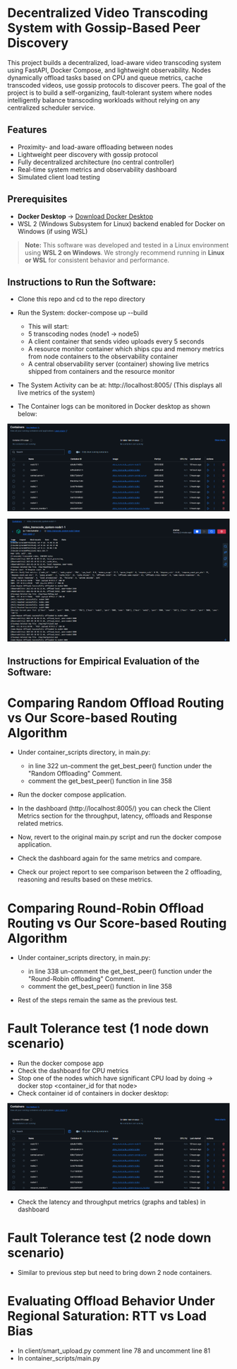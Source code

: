 # Decentralized Video Transcoding System with Gossip-Based Peer Discovery
This project builds a decentralized, load-aware video transcoding system using FastAPI, Docker Compose, and lightweight observability. Nodes dynamically offload tasks based on CPU and queue metrics, cache transcoded videos, use gossip protocols to discover peers.
The goal of the project is to build a self-organizing, fault-tolerant system where nodes intelligently balance transcoding workloads without relying on any centralized scheduler service.

## Features

- Proximity- and load-aware offloading between nodes  
- Lightweight peer discovery with gossip protocol  
- Fully decentralized architecture (no central controller)  
- Real-time system metrics and observability dashboard  
- Simulated client load testing

## Prerequisites

- **Docker Desktop** → [Download Docker Desktop](https://www.docker.com/products/docker-desktop/)  
- WSL 2 (Windows Subsystem for Linux) backend enabled for Docker on Windows (if using WSL)  

> **Note:** This software was developed and tested in a Linux environment using **WSL 2 on Windows**. We strongly recommend running in **Linux or WSL** for consistent behavior and performance.

## Instructions to Run the Software:

- Clone this repo and cd to the repo directory
- Run the System: docker-compose up --build
    - This will start:
    - 5 transcoding nodes (node1 → node5)
    - A client container that sends video uploads every 5 seconds
    - A resource monitor container which ships cpu and memory metrics from node containers to the observability container
    - A central observability server (container) showing live metrics shipped from containers and the resource monitor

- The System Activity can be at: http://localhost:8005/ (This displays all live metrics of the system)
- The Container logs can be monitored in Docker desktop as shown below:

![alt text](image.png)

![alt text](image-1.png)

## Instructions for Empirical Evaluation of the Software:

# Comparing Random Offload Routing vs Our Score-based Routing Algorithm

- Under container_scripts directory, in main.py:
    - in line 322 un-comment the get_best_peer() function under the "Random Offloading" Comment.
    - comment the get_best_peer() function in line 358

- Run the docker compose application.
- In the dashboard (http://localhost:8005/) you can check the Client Metrics section for the throughput, latency, offloads and Response related metrics.

- Now, revert to the original main.py script and run the docker compose application.
- Check the dashboard again for the same metrics and compare.

- Check our project report to see comparison between the 2 offloading, reasoning and results based on these metrics.

# Comparing Round-Robin Offload Routing vs Our Score-based Routing Algorithm

- Under container_scripts directory, in main.py:
    - in line 338 un-comment the get_best_peer() function under the "Round-Robin offloading" Comment.
    - comment the get_best_peer() function in line 358

- Rest of the steps remain the same as the previous test.

# Fault Tolerance test (1 node down scenario)

- Run the docker compose app
- Check the dashboard for CPU metrics
- Stop one of the nodes which have significant CPU load by doing -> docker stop <container_id for that node>
- Check container id of containers in docker desktop:

![alt text](image.png)

- Check the latency and throughput metrics (graphs and tables) in dashboard

# Fault Tolerance test (2 node down scenario)

- Similar to previous step but need to bring down 2 node containers.

# Evaluating Offload Behavior Under Regional Saturation: RTT vs Load Bias

- In client/smart_upload.py comment line 78 and uncomment line 81
- In container_scripts/main.py 